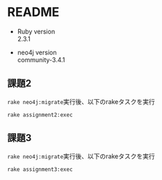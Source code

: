 # README

- Ruby version<br>
    2.3.1
    
- neo4j version<br>
    community-3.4.1
    
## 課題2
`rake neo4j:migrate`実行後、以下のrakeタスクを実行
```
rake assignment2:exec
```

## 課題3
`rake neo4j:migrate`実行後、以下のrakeタスクを実行
```
rake assignment3:exec
```


